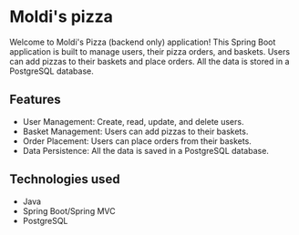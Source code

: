 
# Moldi's pizza

Welcome to Moldi's Pizza (backend only) application! This Spring Boot application is built to manage users, their pizza orders, and baskets. Users can add pizzas to their baskets and place orders. All the data is stored in a PostgreSQL database.


## Features

- User Management: Create, read, update, and delete users.
- Basket Management: Users can add pizzas to their baskets.
- Order Placement: Users can place orders from their baskets.
- Data Persistence: All the data is saved in a PostgreSQL database.


## Technologies used
- Java
- Spring Boot/Spring MVC
- PostgreSQL

